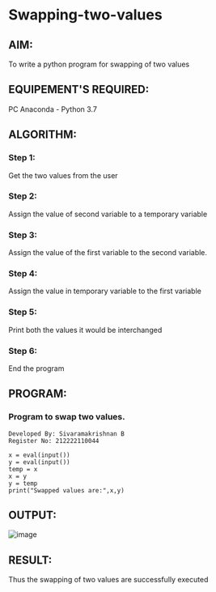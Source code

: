 # Swapping-two-values

## AIM:
To write a python program for swapping of two values

## EQUIPEMENT'S REQUIRED: 
PC
Anaconda - Python 3.7 

## ALGORITHM: 

### Step 1:
Get the two values from the user

### Step 2: 
Assign the value of second variable to a temporary variable 

### Step 3: 
Assign the value of the first variable to the second variable.

### Step 4:  
Assign the value in temporary variable to the first variable

### Step 5: 
Print both the values it would be interchanged

### Step 6: 
End the program

## PROGRAM:

### Program to swap two values.

```
Developed By: Sivaramakrishnan B
Register No: 212222110044

x = eval(input())
y = eval(input())
temp = x
x = y
y = temp
print("Swapped values are:",x,y)
```
## OUTPUT: 
![image](https://github.com/SivaramakrishnanBaskar/Swapping-two-values/assets/119476322/07f11b2c-b93a-4d65-915d-b3a519be23db)

## RESULT:
Thus the swapping of two values are successfully executed
